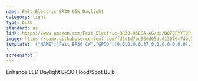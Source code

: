 ```yaml
---
name: Feit Electric BR30 65W Daylight
category: light
type: bulb
standard: us
link: https://www.amazon.com/Feit-Electric-BR30-950CA-AG/dp/B07GFYYTDP
image: https://camo.githubusercontent.com/fd6d1d7bd66dd05dcd130f6c7dbe7145c6c20c3e/68747470733a2f2f692e706f7374696d672e63632f57706d6a583739702f61736466617364666173662e706e67
template: '{"NAME":"Feit BR30 CW","GPIO":[0,0,0,0,0,37,0,0,0,0,0,0,0],"FLAG":0,"BASE":18}
'
screenshot:
---
```


Enhance LED Daylight BR30 Flood/Spot Bulb
